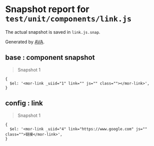 # Snapshot report for `test/unit/components/link.js`

The actual snapshot is saved in `link.js.snap`.

Generated by [AVA](https://ava.li).

## base : component snapshot

> Snapshot 1

    {
      $el: '<mor-link _uiid="1" link="" js="" class=""></mor-link>',
    }

## config : link

> Snapshot 1

    {
      $el: '<mor-link _uiid="4" link="https://www.google.com" js="" class="">链接</mor-link>',
    }
